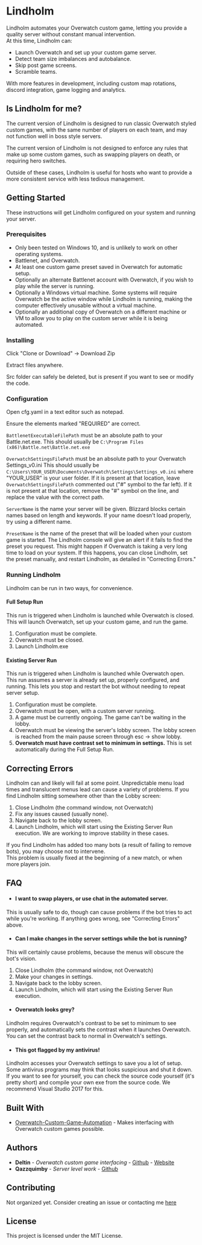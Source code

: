 # Lindholm

Lindholm automates your Overwatch custom game, letting you provide a quality server without constant manual intervention.  
At this time, Lindholm can:
- Launch Overwatch and set up your custom game server.
- Detect team size imbalances and autobalance.
- Skip post game screens.
- Scramble teams.  

With more features in development, including custom map rotations, discord integration, game logging and analytics.

## Is Lindholm for me?

The current version of Lindholm is designed to run classic Overwatch styled custom games, with the same number of players on each team, and may not function well in boss style servers.  

The current version of Lindholm is not designed to enforce any rules that make up some custom games, such as swapping players on death, or requiring hero switches.  

Outside of these cases, Lindholm is useful for hosts who want to provide a more consistent service with less tedious management.

## Getting Started

These instructions will get Lindholm configured on your system and running your server.

### Prerequisites

- Only been tested on Windows 10, and is unlikely to work on other operating systems.
- Battlenet, and Overwatch.
- At least one custom game preset saved in Overwatch for automatic setup.
- Optionally an alternate Battlenet account with Overwatch, if you wish to play while the server is running.
- Optionally a Windows virtual machine. Some systems will require Overwatch be the active window while Lindholm is running, making the computer effectively unusable without a virtual machine.  
- Optionally an additional copy of Overwatch on a different machine or VM to allow you to play on the custom server while it is being automated.

### Installing

Click "Clone or Download" -> Download Zip  

Extract files anywhere.

Src folder can safely be deleted, but is present if you want to see or modify the code.

### Configuration

Open cfg.yaml in a text editor such as notepad.

Ensure the elements marked "REQUIRED" are correct.

```BattlenetExecutableFilePath``` must be an absolute path to your Battle.net.exe.
This should usually be ```C:\Program Files (x86)\Battle.net\Battle.net.exe```

```OverwatchSettingsFilePath``` must be an absolute path to your Overwatch Settings_v0.ini
This should usually be ```C:\Users\YOUR_USER\Documents\Overwatch\Settings\Settings_v0.ini``` where "YOUR_USER" is your user folder.
If it is present at that location, leave ```OverwatchSettingsFilePath``` commented out ("#" symbol to the far left).
If it is not present at that location, remove the "#" symbol on the line, and replace the value with the correct path.

```ServerName``` is the name your server will be given. 
Blizzard blocks certain names based on length and keywords. If your name doesn't load properly, try using a different name.

```PresetName``` is the name of the preset that will be loaded when your custom game is started.
The Lindholm console will give an alert if it fails to find the preset you request. This might happen if Overwatch is taking a very long time to load on your system. If this happens, you can close Lindholm, set the preset manually, and restart Lindholm, as detailed in "Correcting Errors."

### Running Lindholm

Lindholm can be run in two ways, for convenience.

#### Full Setup Run

This run is triggered when Lindholm is launched while Overwatch is closed.
This will launch Overwatch, set up your custom game, and run the game.
1. Configuration must be complete.  
2. Overwatch must be closed.  
3. Launch Lindholm.exe

#### Existing Server Run

This run is triggered when Lindholm is launched while Overwatch open.
This run assumes a server is already set up, properly configured, and running.
This lets you stop and restart the bot without needing to repeat server setup.

1. Configuration must be complete.
2. Overwatch must be open, with a custom server running.
2. A game must be currently ongoing. The game can't be waiting in the lobby.
3. Overwatch must be viewing the server's lobby screen. The lobby screen is reached from the main pause screen through esc -> show lobby.
3. **Overwatch must have contrast set to minimum in settings.** This is set automatically during the Full Setup Run.


## Correcting Errors

Lindholm can and likely will fail at some point. Unpredictable menu load times and translucent menus lead can cause a variety of problems.
If you find Lindholm sitting somewhere other than the Lobby screen: 
1. Close Lindholm (the command window, not Overwatch)
2. Fix any issues caused (usually none).
3. Navigate back to the lobby screen.
4. Launch Lindholm, which will start using the Existing Server Run execution.
We are working to improve stability in these cases.

If you find Lindholm has added too many bots (a result of failing to remove bots), you may choose not to intervene.  
This problem is usually fixed at the beginning of a new match, or when more players join.

## FAQ

- #### I want to swap players, or use chat in the automated server.
This is usually safe to do, though can cause problems if the bot tries to act while you're working. If anything goes wrong, see "Correcting Errors" above.

- #### Can I make changes in the server settings while the bot is running?
This will certainly cause problems, because the menus will obscure the bot's vision. 
1. Close Lindholm (the command window, not Overwatch)
2. Make your changes in settings.
3. Navigate back to the lobby screen.
4. Launch Lindholm, which will start using the Existing Server Run execution.

- #### Overwatch looks grey?  
Lindholm requires Overwatch's contrast to be set to minimum to see properly, and automatically sets the contrast when it launches Overwatch.  
You can set the contrast back to normal in Overwatch's settings.

- #### This got flagged by my antivirus!
Lindholm accesses your Overwatch settings to save you a lot of setup. Some antivirus programs may think that looks suspicious and shut it down. If you want to see for yourself, you can check the source code yourself (it's pretty short) and compile your own exe from the source code. We recommend Visual Studio 2017 for this.

## Built With

* [Overwatch-Custom-Game-Automation](https://github.com/ItsDeltin/Overwatch-Custom-Game-Automation) - Makes interfacing with Overwatch custom games possible.

## Authors

* **Deltin** - *Overwatch custom game interfacing* - [Github](https://github.com/ItsDeltin) - [Website](https://www.abyxa.net/)
* **Qazzquimby** - *Server level work* - [Github](https://github.com/Qazzquimby)

## Contributing

Not organized yet. Consider creating an issue or contacting me [here](https://discord.gg/XdfYVr9)


## License

This project is licensed under the MIT License.
